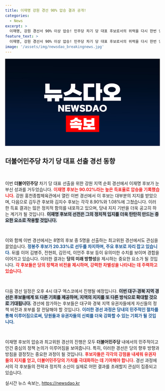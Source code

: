 ```yaml
---
title: 이재명 강원 경선 90% 압승 결과 공개!
categories:
  - News
excerpt: >
  이재명, 강원 경선서 90% 이상 압승! 민주당 차기 당 대표 후보로서의 위력을 다시 한번 입증하며, 대구·경북 지역 경선으로 이동. 과연 이재명의 연승행진은 어디까지 이어질까?
feature_text: >
  이재명, 강원 경선서 90% 이상 압승! 민주당 차기 당 대표 후보로서의 위력을 다시 한번 입증하며, 대구·경북 지역 경선으로 이동. 과연 이재명의 연승행진은 어디까지 이어질까?
image: '/assets/img/newsdao_breakingnews.jpg'
---
```


<p><img src="/assets/img/newsdao_breakingnews.jpg" alt="bookingtag 속보" /></p>

<h2 data-ke-size="size26">더불어민주당 차기 당 대표 선출 경선 동향</h2>

<p data-ke-size="size16">&nbsp;</p>

<p>이번 <b>더불어민주당</b> 차기 당 대표 선출을 위한 강원 지역 순회 경선에서 이재명 후보가 눈부신 성과를 거두었습니다. <b><span style="color: #ee2323;">이재명 후보는 90.02%라는 높은 득표율로 압승을 기록했습니다.</span></b> 강원 홍천종합체육관에서 열린 이번 경선에서 이 후보는 대부분의 지지를 받았으며, 다음으로 김두관 후보와 김지수 후보는 각각 8.90%와 1.08%에 그쳤습니다. 이러한 득표 결과는 많은 정치적 함의를 내포하고 있으며, 당내 지지 기반을 더욱 공고히 하는 계기가 될 것입니다. <b><span style="background-color: #21538527;">이재명 후보의 선전은 그의 정치적 입지를 더욱 탄탄히 만드는 중요한 요소로 작용할 것입니다.</span></b></p>

<p data-ke-size="size16">&nbsp;</p>

<p>이와 함께 이번 경선에서는 8명의 후보 중 5명을 선출하는 최고위원 경선에서도 관심을 끌었습니다. <b><span style="color: #1a5490;">정봉주 후보가 20.33%로 선두를 차지하며, 주요 후보로 자리 잡고 있습니다.</span></b> 뒤를 이어 김병주, 전현희, 김민석, 이언주 후보 등이 유의미한 수치를 보이며 경합을 이어가고 있습니다. 이러한 결과는 <b>당의 미래 방향성</b>을 제시하는 중요한 요소가 될 것입니다. <b><span style="color: #ee2323;">각 후보들은 당의 정책과 비전을 제시하며, 강력한 차별성을 나타내는 데 주력하고 있습니다.</span></b></p>

<p data-ke-size="size16">&nbsp;</p>

<p>다음 경선 일정은 오후 4시 대구 엑스코에서 진행될 예정입니다. <b><span style="background-color: #21538527;">이번 대구·경북 지역 경선은 후보들에게 또 다른 기회를 제공하며, 지역의 지지를 또 다른 방식으로 확대할 것으로 기대됩니다.</span></b> 경선에 참가하는 후보들은 대구와 경북 지역 유권자들에게 자신들의 정책 비전과 포부를 잘 전달해야 할 것입니다. <b><span style="color: #1a5490;">이러한 경선 과정은 당내의 민주적인 절차를 통해 이루어짐으로써, 당원들과 유권자들의 신뢰를 더욱 강화할 수 있는 기회가 될 것입니다.</span></b></p>

<p data-ke-size="size16">&nbsp;</p>

<p>이재명 후보의 압승과 최고위원 경선의 진행은 모두 <b>더불어민주당</b> 내에서의 민주적이고 안건 중심의 정책 논의가 이루어짐을 보여줍니다. 특히, 이러한 경선은 당의 향후 방향과 방침을 결정짓는 중요한 과정이 될 것입니다. <b><span style="color: #ee2323;">후보자들은 각각의 강점을 내세워 유권자들의 지지를 얻고, 더불어민주당의 가치를 극대화하는 데 기여해야 합니다.</span></b> 경선 과정에서의 각 후보들의 전략과 정치적 소신이 실제로 어떤 결과를 초래할지 관심이 집중되고 있습니다.</p>
실시간 뉴스 속보는, <a href="https://newsdao.kr" rel="dofollow">https://newsdao.kr</a>



